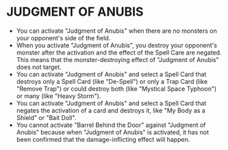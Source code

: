 
# JUDGMENT OF ANUBIS

*   You can activate "Judgment of Anubis" when there are no monsters on your opponent's side of the field.
*   When you activate "Judgment of Anubis", you destroy your opponent's monster after the activation and the effect of the Spell Care are negated. This means that the monster-destroying effect of "Judgment of Anubis" does not target.
*   You can activate "Judgment of Anubis" and select a Spell Card that destroys only a Spell Card (like "De-Spell") or only a Trap Card (like "Remove Trap") or could destroy both (like "Mystical Space Typhoon") or many (like "Heavy Storm").
*   You can activate "Judgment of Anubis" and select a Spell Card that negates the activation of a card and destroys it, like "My Body as a Shield" or "Bait Doll".
*   You cannot activate "Barrel Behind the Door" against "Judgment of Anubis" because when "Judgment of Anubis" is activated, it has not been confirmed that the damage-inflicting effect will happen.

  